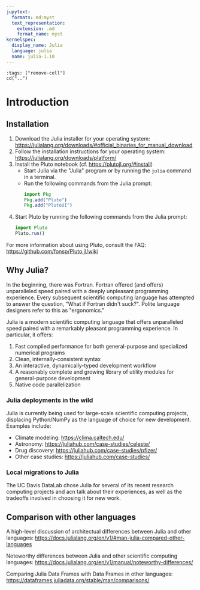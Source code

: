 ```yaml
---
jupytext:
  formats: md:myst
  text_representation:
    extension: .md
    format_name: myst
kernelspec:
  display_name: Julia
  language: julia
  name: julia-1.10
---
```


<!-- Run at top level of repo. -->
```{code-cell}
:tags: ["remove-cell"]
cd("..")
```

Introduction
============

Installation
------------

1. Download the Julia installer for your operating system: https://julialang.org/downloads/#official_binaries_for_manual_download
2. Follow the installation instructions for your operating system: https://julialang.org/downloads/platform/
3. Install the Pluto notebook (cf. https://plutojl.org/#install)
   - Start Julia via the "Julia" program or by running the `julia` command in a terminal.
   - Run the following commands from the Julia prompt:
     ```julia
     import Pkg
     Pkg.add("Pluto")
     Pkg.add("PlutoUI")
     ```
4. Start Pluto by running the following commands from the Julia prompt:
   ```julia
   import Pluto
   Pluto.run()
   ```

For more information about using Pluto, consult the FAQ: https://github.com/fonsp/Pluto.jl/wiki


Why Julia?
----------

In the beginning, there was Fortran. Fortran offered (and offers) unparalleled speed paired with a deeply unpleasant programming experience. Every subsequent scientific computing language has attempted to answer the question, "What if Fortran didn't suck?". Polite language designers refer to this as "ergonomics."

Julia is a modern scientific computing language that offers unparalleled speed paired with a remarkably pleasant programming experience. In particular, it offers:

1. Fast compiled performance for both general-purpose and specialized numerical programs
2. Clean, internally-consistent syntax
3. An interactive, dynamically-typed development workflow
4. A reasonably complete and growing library of utility modules for general-purpose development
5. Native code parallelization

### Julia deployments in the wild

Julia is currently being used for large-scale scientific computing projects, displacing Python/NumPy as the language of choice for new development. Examples include:

- Climate modeling: https://clima.caltech.edu/
- Astronomy: https://juliahub.com/case-studies/celeste/
- Drug discovery: https://juliahub.com/case-studies/pfizer/
- Other case studies: https://juliahub.com/case-studies/

### Local migrations to Julia

The UC Davis DataLab chose Julia for several of its recent research computing projects and acn talk about their experiences, as well as the tradeoffs involved in choosing it for new work.


Comparison with other languages
-------------------------------

A high-level discussion of architectual differences between Julia and other languages:
https://docs.julialang.org/en/v1/#man-julia-compared-other-languages

Noteworthy differences between Julia and other scientific computing languages:
https://docs.julialang.org/en/v1/manual/noteworthy-differences/

Comparing Julia Data Frames with Data Frames in other languages:
https://dataframes.juliadata.org/stable/man/comparisons/
